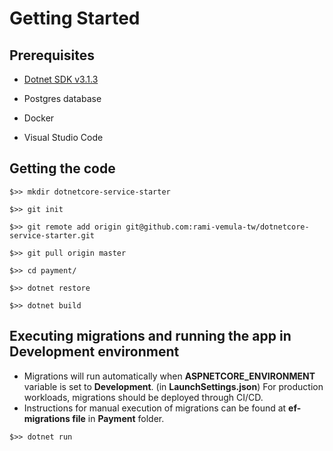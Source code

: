 # Getting Started
## Prerequisites
- [Dotnet SDK v3.1.3](https://dotnet.microsoft.com/download/dotnet-core/3.1)

- Postgres database

- Docker

- Visual Studio Code


## Getting the code
```
$>> mkdir dotnetcore-service-starter

$>> git init

$>> git remote add origin git@github.com:rami-vemula-tw/dotnetcore-service-starter.git

$>> git pull origin master

$>> cd payment/

$>> dotnet restore

$>> dotnet build
```

## Executing migrations and running the app in Development environment
- Migrations will run automatically when **ASPNETCORE_ENVIRONMENT** variable is set to **Development**. (in **LaunchSettings.json**) For production workloads, migrations should be deployed through CI/CD. 
- Instructions for manual execution of migrations can be found at **ef-migrations file** in **Payment** folder.

```
$>> dotnet run
```